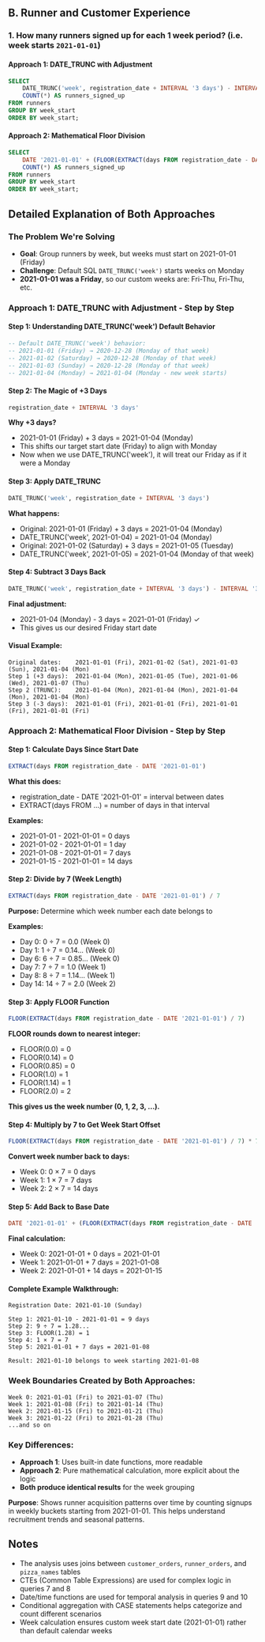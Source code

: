 ## B. Runner and Customer Experience

### 1. How many runners signed up for each 1 week period? (i.e. week starts `2021-01-01`)

#### Approach 1: DATE_TRUNC with Adjustment
```sql
SELECT 
    DATE_TRUNC('week', registration_date + INTERVAL '3 days') - INTERVAL '3 days' AS week_start,
    COUNT(*) AS runners_signed_up
FROM runners
GROUP BY week_start
ORDER BY week_start;
```

#### Approach 2: Mathematical Floor Division
```sql
SELECT 
    DATE '2021-01-01' + (FLOOR(EXTRACT(days FROM registration_date - DATE '2021-01-01') / 7) * 7) AS week_start,
    COUNT(*) AS runners_signed_up
FROM runners
GROUP BY week_start
ORDER BY week_start;
```

## Detailed Explanation of Both Approaches

### The Problem We're Solving
- **Goal**: Group runners by week, but weeks must start on 2021-01-01 (Friday)
- **Challenge**: Default SQL `DATE_TRUNC('week')` starts weeks on Monday
- **2021-01-01 was a Friday**, so our custom weeks are: Fri-Thu, Fri-Thu, etc.

### Approach 1: DATE_TRUNC with Adjustment - Step by Step

#### Step 1: Understanding DATE_TRUNC('week') Default Behavior
```sql
-- Default DATE_TRUNC('week') behavior:
-- 2021-01-01 (Friday) → 2020-12-28 (Monday of that week)
-- 2021-01-02 (Saturday) → 2020-12-28 (Monday of that week)  
-- 2021-01-03 (Sunday) → 2020-12-28 (Monday of that week)
-- 2021-01-04 (Monday) → 2021-01-04 (Monday - new week starts)
```

#### Step 2: The Magic of +3 Days
```sql
registration_date + INTERVAL '3 days'
```
**Why +3 days?**
- 2021-01-01 (Friday) + 3 days = 2021-01-04 (Monday)
- This shifts our target start date (Friday) to align with Monday
- Now when we use DATE_TRUNC('week'), it will treat our Friday as if it were a Monday

#### Step 3: Apply DATE_TRUNC
```sql
DATE_TRUNC('week', registration_date + INTERVAL '3 days')
```
**What happens:**
- Original: 2021-01-01 (Friday) + 3 days = 2021-01-04 (Monday)
- DATE_TRUNC('week', 2021-01-04) = 2021-01-04 (Monday)
- Original: 2021-01-02 (Saturday) + 3 days = 2021-01-05 (Tuesday)
- DATE_TRUNC('week', 2021-01-05) = 2021-01-04 (Monday of that week)

#### Step 4: Subtract 3 Days Back
```sql
DATE_TRUNC('week', registration_date + INTERVAL '3 days') - INTERVAL '3 days'
```
**Final adjustment:**
- 2021-01-04 (Monday) - 3 days = 2021-01-01 (Friday) ✓
- This gives us our desired Friday start date

#### Visual Example:
```
Original dates:    2021-01-01 (Fri), 2021-01-02 (Sat), 2021-01-03 (Sun), 2021-01-04 (Mon)
Step 1 (+3 days):  2021-01-04 (Mon), 2021-01-05 (Tue), 2021-01-06 (Wed), 2021-01-07 (Thu)
Step 2 (TRUNC):    2021-01-04 (Mon), 2021-01-04 (Mon), 2021-01-04 (Mon), 2021-01-04 (Mon)
Step 3 (-3 days):  2021-01-01 (Fri), 2021-01-01 (Fri), 2021-01-01 (Fri), 2021-01-01 (Fri)
```

### Approach 2: Mathematical Floor Division - Step by Step

#### Step 1: Calculate Days Since Start Date
```sql
EXTRACT(days FROM registration_date - DATE '2021-01-01')
```
**What this does:**
- registration_date - DATE '2021-01-01' = interval between dates
- EXTRACT(days FROM ...) = number of days in that interval

**Examples:**
- 2021-01-01 - 2021-01-01 = 0 days
- 2021-01-02 - 2021-01-01 = 1 day
- 2021-01-08 - 2021-01-01 = 7 days
- 2021-01-15 - 2021-01-01 = 14 days

#### Step 2: Divide by 7 (Week Length)
```sql
EXTRACT(days FROM registration_date - DATE '2021-01-01') / 7
```
**Purpose:** Determine which week number each date belongs to

**Examples:**
- Day 0: 0 ÷ 7 = 0.0 (Week 0)
- Day 1: 1 ÷ 7 = 0.14... (Week 0)
- Day 6: 6 ÷ 7 = 0.85... (Week 0)
- Day 7: 7 ÷ 7 = 1.0 (Week 1)
- Day 8: 8 ÷ 7 = 1.14... (Week 1)
- Day 14: 14 ÷ 7 = 2.0 (Week 2)

#### Step 3: Apply FLOOR Function
```sql
FLOOR(EXTRACT(days FROM registration_date - DATE '2021-01-01') / 7)
```
**FLOOR rounds down to nearest integer:**
- FLOOR(0.0) = 0
- FLOOR(0.14) = 0
- FLOOR(0.85) = 0
- FLOOR(1.0) = 1
- FLOOR(1.14) = 1
- FLOOR(2.0) = 2

**This gives us the week number (0, 1, 2, 3, ...).**

#### Step 4: Multiply by 7 to Get Week Start Offset
```sql
FLOOR(EXTRACT(days FROM registration_date - DATE '2021-01-01') / 7) * 7
```
**Convert week number back to days:**
- Week 0: 0 × 7 = 0 days
- Week 1: 1 × 7 = 7 days
- Week 2: 2 × 7 = 14 days

#### Step 5: Add Back to Base Date
```sql
DATE '2021-01-01' + (FLOOR(EXTRACT(days FROM registration_date - DATE '2021-01-01') / 7) * 7)
```
**Final calculation:**
- Week 0: 2021-01-01 + 0 days = 2021-01-01
- Week 1: 2021-01-01 + 7 days = 2021-01-08
- Week 2: 2021-01-01 + 14 days = 2021-01-15

#### Complete Example Walkthrough:
```
Registration Date: 2021-01-10 (Sunday)

Step 1: 2021-01-10 - 2021-01-01 = 9 days
Step 2: 9 ÷ 7 = 1.28...
Step 3: FLOOR(1.28) = 1
Step 4: 1 × 7 = 7
Step 5: 2021-01-01 + 7 days = 2021-01-08

Result: 2021-01-10 belongs to week starting 2021-01-08
```

### Week Boundaries Created by Both Approaches:
```
Week 0: 2021-01-01 (Fri) to 2021-01-07 (Thu)
Week 1: 2021-01-08 (Fri) to 2021-01-14 (Thu)  
Week 2: 2021-01-15 (Fri) to 2021-01-21 (Thu)
Week 3: 2021-01-22 (Fri) to 2021-01-28 (Thu)
...and so on
```

### Key Differences:
- **Approach 1**: Uses built-in date functions, more readable
- **Approach 2**: Pure mathematical calculation, more explicit about the logic
- **Both produce identical results** for the week grouping

**Purpose**: Shows runner acquisition patterns over time by counting signups in weekly buckets starting from 2021-01-01. This helps understand recruitment trends and seasonal patterns.

## Notes

- The analysis uses joins between `customer_orders`, `runner_orders`, and `pizza_names` tables
- CTEs (Common Table Expressions) are used for complex logic in queries 7 and 8
- Date/time functions are used for temporal analysis in queries 9 and 10
- Conditional aggregation with CASE statements helps categorize and count different scenarios
- Week calculation ensures custom week start date (2021-01-01) rather than default calendar weeks
